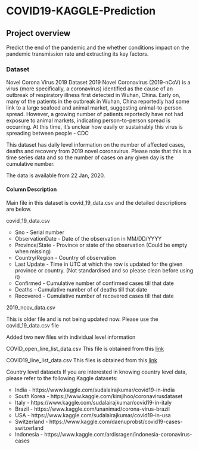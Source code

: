 # COVID19-KAGGLE-Prediction
## Project overview
Predict the end of the pandemic.and the whether conditions impact on the pandemic transmission rate and extracting its key factors.
### Dataset
Novel Corona Virus 2019 Dataset
2019 Novel Coronavirus (2019-nCoV) is a virus (more specifically, a coronavirus) identified as the cause of an outbreak of respiratory illness first detected in Wuhan, China. Early on, many of the patients in the outbreak in Wuhan, China reportedly had some link to a large seafood and animal market, suggesting animal-to-person spread. However, a growing number of patients reportedly have not had exposure to animal markets, indicating person-to-person spread is occurring. At this time, it’s unclear how easily or sustainably this virus is spreading between people - CDC

This dataset has daily level information on the number of affected cases, deaths and recovery from 2019 novel coronavirus. Please note that this is a time series data and so the number of cases on any given day is the cumulative number.

The data is available from 22 Jan, 2020.
#### Column Description

Main file in this dataset is covid_19_data.csv and the detailed descriptions are below.

covid_19_data.csv
<ul type="circle">
<li> Sno - Serial number </li>
<li> ObservationDate - Date of the observation in MM/DD/YYYY </li>
<li> Province/State - Province or state of the observation (Could be empty when missing) </li>
<li> Country/Region - Country of observation </li>
<li> Last Update - Time in UTC at which the row is updated for the given province or country. (Not standardised and so please clean before using it) </li>
<li> Confirmed - Cumulative number of confirmed cases till that date </li>
<li> Deaths - Cumulative number of of deaths till that date </li>
<li> Recovered - Cumulative number of recovered cases till that date </li>
 </ul>
2019_ncov_data.csv

This is older file and is not being updated now. Please use the covid_19_data.csv file

Added two new files with individual level information

COVID_open_line_list_data.csv
This file is obtained from this <a href="https://docs.google.com/spreadsheets/d/1itaohdPiAeniCXNlntNztZ_oRvjh0HsGuJXUJWET008/edit#gid=0">link</a>

COVID19_line_list_data.csv
This files is obtained from this <a href="https://docs.google.com/spreadsheets/u/1/d/e/2PACX-1vQU0SIALScXx8VXDX7yKNKWWPKE1YjFlWc6VTEVSN45CklWWf-uWmprQIyLtoPDA18tX9cFDr-aQ9S6/pubhtml"> link </a>

Country level datasets
If you are interested in knowing country level data, please refer to the following Kaggle datasets:
<ul type="circle">
<li> India - https://www.kaggle.com/sudalairajkumar/covid19-in-india </li>
<li> South Korea - https://www.kaggle.com/kimjihoo/coronavirusdataset </li>
<li> Italy - https://www.kaggle.com/sudalairajkumar/covid19-in-italy </li>
<li> Brazil - https://www.kaggle.com/unanimad/corona-virus-brazil </li>
<li> USA - https://www.kaggle.com/sudalairajkumar/covid19-in-usa </li>
<li> Switzerland - https://www.kaggle.com/daenuprobst/covid19-cases-switzerland </li>
<li> Indonesia - https://www.kaggle.com/ardisragen/indonesia-coronavirus-cases </li>
</ul>
